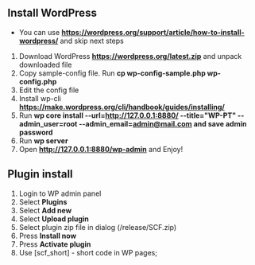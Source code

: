 ## Install WordPress
* You can use **https://wordpress.org/support/article/how-to-install-wordpress/** and skip next steps
1. Download WordPress **https://wordpress.org/latest.zip** and unpack downloaded file
2. Copy sample-config file. Run **cp wp-config-sample.php wp-config.php**
3. Edit the config file
4. Install wp-cli **https://make.wordpress.org/cli/handbook/guides/installing/**
5. Run **wp core install --url=http://127.0.0.1:8880/ --title="WP-PT" --admin_user=root --admin_email=admin@mail.com and save admin password**
6. Run **wp server**
7. Open **http://127.0.0.1:8880/wp-admin** and Enjoy!

## Plugin install
1. Login to WP admin panel
2. Select **Plugins**
3. Select **Add new**
4. Select **Upload plugin**
5. Select plugin zip file in dialog (/release/SCF.zip)
6. Press **Install now** 
7. Press **Activate plugin**
8. Use [scf_short] - short code in WP pages;
